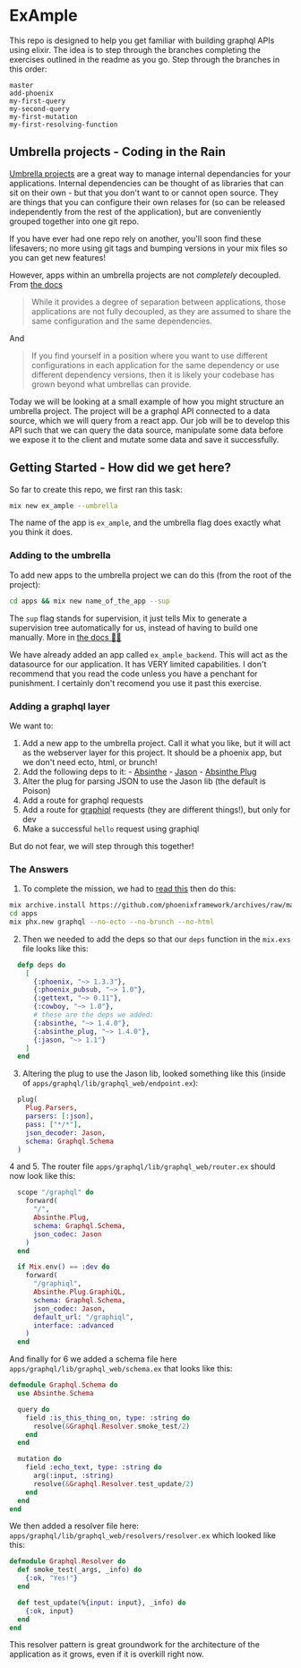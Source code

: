 # ExAmple

This repo is designed to help you get familiar with building graphql APIs using elixir. The idea is to step through the branches completing the exercises outlined in the readme as you go. Step through the branches in this order:

```
master
add-phoenix
my-first-query
my-second-query
my-first-mutation
my-first-resolving-function
```

## Umbrella projects - Coding in the Rain

[Umbrella projects](https://8thlight.com/blog/georgina-mcfadyen/2017/05/01/elixir-umbrella-projects.html) are a great way to manage internal dependancies for your applications. Internal dependencies can be thought of as libraries that can sit on their own - but that you don't want to or cannot open source. They are things that you can configure their own relases for (so can be released independently from the rest of the application), but are conveniently grouped together into one git repo.

If you have ever had one repo rely on another, you'll soon find these lifesavers; no more using git tags and bumping versions in your mix files so you can get new features!

However, apps within an umbrella projects are not _completely_ decoupled. From [the docs](https://elixir-lang.org/getting-started/mix-otp/dependencies-and-umbrella-projects.html#dont-drink-the-kool-aid)

> While it provides a degree of separation between applications, those applications are not fully decoupled, as they are assumed to share the same configuration and the same dependencies.

And

> If you find yourself in a position where you want to use different configurations in each application for the same dependency or use different dependency versions, then it is likely your codebase has grown beyond what umbrellas can provide.

Today we will be looking at a small example of how you might structure an umbrella project. The project will be a graphql API connected to a data source, which we will query from a react app. Our job will be to develop this API such that we can query the data source, manipulate some data before we expose it to the client and mutate some data and save it successfully.

## Getting Started - How did we get here?


So far to create this repo, we first ran this task:

```sh
mix new ex_ample --umbrella
```

The name of the app is `ex_ample`, and the umbrella flag does exactly what you think it does.


### Adding to the umbrella


To add new apps to the umbrella project we can do this (from the root of the project):

```sh
cd apps && mix new name_of_the_app --sup
```

The `sup` flag stands for supervision, it just tells Mix to generate a supervision tree automatically for us, instead of having to build one manually. More in [the docs 👩‍⚕️](https://elixir-lang.org/getting-started/mix-otp/dependencies-and-umbrella-projects.html#dont-drink-the-kool-aid)


We have already added an app called `ex_ample_backend`. This will act as the datasource for our application. It has VERY limited capabilities. I don't recommend that you read the code unless you have a penchant for punishment. I certainly don't recomend you use it past this exercise.

### Adding a graphql layer

We want to:

  1. Add a new app to the umbrella project. Call it what you like, but it will act as the webserver layer for this project. It should be a phoenix app, but we don't need ecto, html, or brunch!
  2. Add the following deps to it:
    - [Absinthe](https://github.com/absinthe-graphql/absinthe)
    - [Jason](https://github.com/michalmuskala/jason)
    - [Absinthe Plug](https://github.com/absinthe-graphql/absinthe_plug)
  3. Alter the plug for parsing JSON to use the Jason lib (the default is Poison)
  4. Add a route for graphql requests
  5. Add a route for [graphiql](https://github.com/graphql/graphiql) requests (they are different things!), but only for dev
  6. Make a successful `hello` request using graphiql

But do not fear, we will step through this together!

### The Answers

1. To complete the mission, we had to [read this](https://hexdocs.pm/phoenix/up_and_running.html) then do this:

```sh
mix archive.install https://github.com/phoenixframework/archives/raw/master/phx_new.ez
cd apps
mix phx.new graphql --no-ecto --no-brunch --no-html
```

2. Then we needed to add the deps so that our `deps` function in the `mix.exs` file looks like this:

```elixir
  defp deps do
    [
      {:phoenix, "~> 1.3.3"},
      {:phoenix_pubsub, "~> 1.0"},
      {:gettext, "~> 0.11"},
      {:cowboy, "~> 1.0"},
      # these are the deps we added:
      {:absinthe, "~> 1.4.0"},
      {:absinthe_plug, "~> 1.4.0"},
      {:jason, "~> 1.1"}
    ]
  end
```

3. Altering the plug to use the Jason lib, looked something like this (inside of `apps/graphql/lib/graphql_web/endpoint.ex`):

```elixir
  plug(
    Plug.Parsers,
    parsers: [:json],
    pass: ["*/*"],
    json_decoder: Jason,
    schema: Graphql.Schema
  )
```

4 and 5. The router file `apps/graphql/lib/graphql_web/router.ex` should now look like this:

```elixir
  scope "/graphql" do
    forward(
      "/",
      Absinthe.Plug,
      schema: Graphql.Schema,
      json_codec: Jason
    )
  end

  if Mix.env() == :dev do
    forward(
      "/graphiql",
      Absinthe.Plug.GraphiQL,
      schema: Graphql.Schema,
      json_codec: Jason,
      default_url: "/graphiql",
      interface: :advanced
    )
  end
```

And finally for 6 we added a schema file here `apps/graphql/lib/graphql_web/schema.ex` that looks like this:

```elixir
defmodule Graphql.Schema do
  use Absinthe.Schema

  query do
    field :is_this_thing_on, type: :string do
      resolve(&Graphql.Resolver.smoke_test/2)
    end
  end

  mutation do
    field :echo_text, type: :string do
      arg(:input, :string)
      resolve(&Graphql.Resolver.test_update/2)
    end
  end
end
```

We then added a resolver file here: `apps/graphql/lib/graphql_web/resolvers/resolver.ex` which looked like this:

```elixir
defmodule Graphql.Resolver do
  def smoke_test(_args, _info) do
    {:ok, "Yes!"}
  end

  def test_update(%{input: input}, _info) do
    {:ok, input}
  end
end
```

This resolver pattern is great groundwork for the architecture of the application as it grows, even if it is overkill right now.
